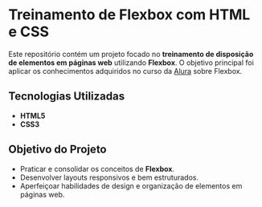 # Treinamento de Flexbox com HTML e CSS

Este repositório contém um projeto focado no **treinamento de disposição de elementos em páginas web** utilizando **Flexbox**. O objetivo principal foi aplicar os conhecimentos adquiridos no curso da [Alura](https://www.alura.com.br/) sobre Flexbox.

## Tecnologias Utilizadas

- **HTML5**
- **CSS3**

## Objetivo do Projeto

- Praticar e consolidar os conceitos de **Flexbox**.
- Desenvolver layouts responsivos e bem estruturados.
- Aperfeiçoar habilidades de design e organização de elementos em páginas web.
